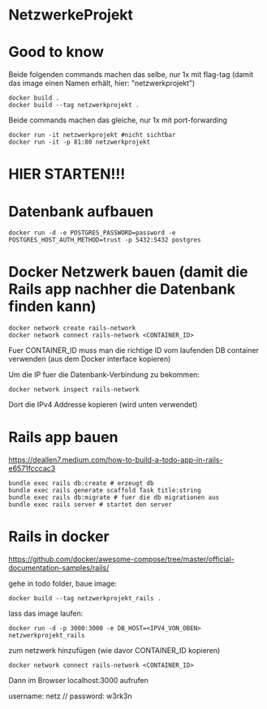 # NetzwerkeProjekt


# Good to know

Beide folgenden commands machen das selbe, nur 1x mit flag-tag (damit das image einen Namen erhält, hier: "netzwerkprojekt")

    docker build .   
    docker build --tag netzwerkprojekt .     

Beide commands machen das gleiche, nur 1x mit port-forwarding

    docker run -it netzwerkprojekt #nicht sichtbar      
    docker run -it -p 81:80 netzwerkprojekt

# HIER STARTEN!!!

# Datenbank aufbauen
    docker run -d -e POSTGRES_PASSWORD=password -e POSTGRES_HOST_AUTH_METHOD=trust -p 5432:5432 postgres

# Docker Netzwerk bauen (damit die Rails app nachher die Datenbank finden kann)

    docker network create rails-network
    docker network connect rails-network <CONTAINER_ID>

Fuer CONTAINER_ID muss man die richtige ID vom laufenden DB container verwenden (aus dem Docker interface kopieren)

Um die IP fuer die Datenbank-Verbindung zu bekommen:

    docker network inspect rails-network

Dort die IPv4 Addresse kopieren (wird unten verwendet)


# Rails app bauen

https://deallen7.medium.com/how-to-build-a-todo-app-in-rails-e6571fcccac3

    bundle exec rails db:create # erzeugt db
    bundle exec rails generate scaffold Task title:string
    bundle exec rails db:migrate # fuer die db migrationen aus
    bundle exec rails server # startet den server

# Rails in docker

https://github.com/docker/awesome-compose/tree/master/official-documentation-samples/rails/

gehe in todo folder, baue image:

    docker build --tag netzwerkprojekt_rails .

lass das image laufen:

    docker run -d -p 3000:3000 -e DB_HOST=<IPV4_VON_OBEN> netzwerkprojekt_rails

zum netzwerk hinzufügen (wie davor CONTAINER_ID kopieren)

    docker network connect rails-network <CONTAINER_ID>

Dann im Browser localhost:3000 aufrufen

username: netz //
password: w3rk3n
